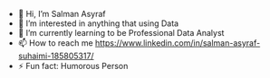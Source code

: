 - 👋 Hi, I’m Salman Asyraf
- 👀 I’m interested in anything that using Data
- 🌱 I’m currently learning to be Professional Data Analyst
- 📫 How to reach me https://www.linkedin.com/in/salman-asyraf-suhaimi-185805317/
- ⚡ Fun fact: Humorous Person

<!---
Salmanasyraf/Salmanasyraf is a ✨ special ✨ repository because its `README.md` (this file) appears on your GitHub profile.
You can click the Preview link to take a look at your changes.
--->
